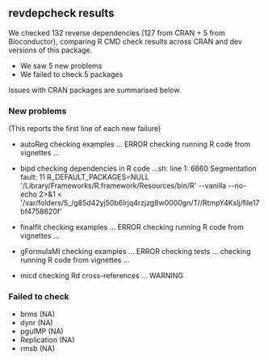 ## revdepcheck results

We checked 132 reverse dependencies (127 from CRAN + 5 from Bioconductor), comparing R CMD check results across CRAN and dev versions of this package.

 * We saw 5 new problems
 * We failed to check 5 packages

Issues with CRAN packages are summarised below.

### New problems
(This reports the first line of each new failure)

* autoReg
  checking examples ... ERROR
  checking running R code from vignettes ...

* bipd
  checking dependencies in R code ...sh: line 1:  6660 Segmentation fault: 11  R_DEFAULT_PACKAGES=NULL '/Library/Frameworks/R.framework/Resources/bin/R' --vanilla --no-echo 2>&1 < '/var/folders/5_/g85d42yj50b6lrjq4rzjzg8w0000gn/T//RtmpY4Kslj/file17bf4758620f'

* finalfit
  checking examples ... ERROR
  checking running R code from vignettes ...

* gFormulaMI
  checking examples ... ERROR
  checking tests ...
  checking running R code from vignettes ...

* micd
  checking Rd cross-references ... WARNING

### Failed to check

* brms        (NA)
* dynr        (NA)
* pguIMP      (NA)
* Replication (NA)
* rmsb        (NA)
